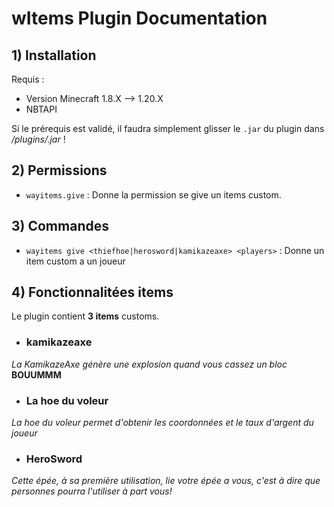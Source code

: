 
# wItems Plugin Documentation


## 1) Installation

Requis :
- Version Minecraft 1.8.X --> 1.20.X
- NBTAPI

Si le prérequis est validé, il faudra simplement glisser le `.jar` du plugin dans */plugins/<plugin>.jar* !


## 2) Permissions

- `wayitems.give` : Donne la permission se give un items custom.


## 3) Commandes

- `wayitems give <thiefhoe|herosword|kamikazeaxe> <players>` : Donne un item custom a un joueur

## 4) Fonctionnalitées items

Le plugin contient **3 items** customs.

- ### kamikazeaxe
*La KamikazeAxe génère une explosion quand vous cassez un bloc* **BOUUMMM**

- ### La hoe du voleur
*La hoe du voleur permet d'obtenir les coordonnées et le taux d'argent du joueur*

- ### HeroSword
*Cette épée, à sa première utilisation, lie votre épée a vous, c'est à dire que personnes pourra l'utiliser à part vous!*









